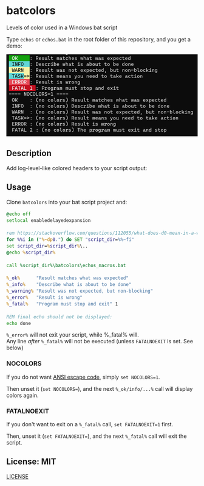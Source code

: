 # batcolors
Levels of color used in a Windows bat script

Type `echos` or `echos.bat` in the root folder of this repository, and you get a demo:

![BAT level colors](/batcolors.png)

## Description

Add log-level-like colored headers to your script output:

## Usage

Clone `batcolors` into your bat script project and:

```bat
@echo off
setlocal enabledelayedexpansion

rem https://stackoverflow.com/questions/112055/what-does-d0-mean-in-a-windows-batch-file
for %%i in ("%~dp0.") do SET "script_dir=%%~fi"
set script_dir=%script_dir%\..
@echo %script_dir%

call %script_dir%\batcolors\echos_macros.bat

%_ok%      "Result matches what was expected"
%_info%    "Describe what is about to be done"
%_warning% "Result was not expected, but non-blocking"
%_error%   "Result is wrong"
%_fatal%   "Program must stop and exit" 1

REM final echo should not be displayed:
echo done
```

`%_error%` will not exit your script, while %_fatal% will.  
Any line *after* `%_fatal%` will not be executed (unless `FATALNOEXIT` is set. See below)


### NOCOLORS

If you do not want [ANSI escape code](https://en.wikipedia.org/wiki/ANSI_escape_code), simply `set NOCOLORS=1`.

Then unset it (`set NOCOLORS=`), and the next `%_ok/info/...%` call will display colors again.

### FATALNOEXIT

If you don't want to exit on a `%_fatal%` call, `set FATALNOEXIT=1` first.

Then, unset it (`set FATALNOEXIT=`), and the next `%_fatal%` call will exit the script.

## License: MIT

[LICENSE](LICENSE)
